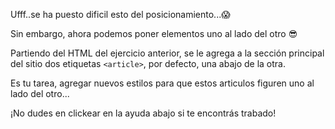 Ufff..se ha puesto dificil esto del posicionamiento...:scream:

Sin embargo, ahora podemos poner elementos uno al lado del otro :sunglasses:

Partiendo del HTML del ejercicio anterior, se le agrega a la sección principal del sitio dos etiquetas `<article>`, por defecto, una abajo de la otra.

Es tu tarea, agregar nuevos estilos para que estos articulos figuren uno al lado del otro...

¡No dudes en clickear en la ayuda abajo si te encontrás trabado!


